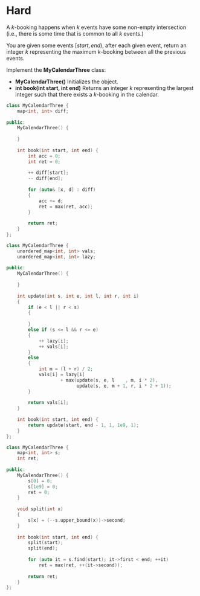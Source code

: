 # Hard

A $k$-booking happens when $k$ events have some non-empty intersection (i.e., there is some time that is common to all $k$ events.)

You are given some events $[start, end)$, after each given event, return an integer $k$ representing the maximum $k$-booking between all the previous events.

Implement the **MyCalendarThree** class:

- **MyCalendarThree()** Initializes the object.
- **int book(int start, int end)** Returns an integer $k$ representing the largest integer such that there exists a $k$-booking in the calendar.

```cpp
class MyCalendarThree {
    map<int, int> diff;
    
public:
    MyCalendarThree() {
        
    }
    
    int book(int start, int end) {
        int acc = 0;
        int ret = 0;
        
        ++ diff[start];
        -- diff[end];
        
        for (auto& [x, d] : diff)
        {
            acc += d;
            ret = max(ret, acc);
        }
        
        return ret;
    }
};
```

```cpp
class MyCalendarThree {
    unordered_map<int, int> vals;
    unordered_map<int, int> lazy;
    
public:
    MyCalendarThree() {
        
    }
    
    int update(int s, int e, int l, int r, int i)
    {
        if (e < l || r < s)
        {
            
        }
        else if (s <= l && r <= e)
        {
            ++ lazy[i];
            ++ vals[i];
        }
        else
        {
            int m = (l + r) / 2;
            vals[i] = lazy[i] 
                    + max(update(s, e, l    , m, i * 2), 
                          update(s, e, m + 1, r, i * 2 + 1));
        }
        
        return vals[i];
    }
    
    int book(int start, int end) {
        return update(start, end - 1, 1, 1e9, 1);
    }
};
```

```cpp
class MyCalendarThree {
    map<int, int> s;
    int ret;
    
public:
    MyCalendarThree() {
        s[0] = 0;
        s[1e9] = 0;
        ret = 0;
    }
    
    void split(int x)
    {
        s[x] = (--s.upper_bound(x))->second;
    }
    
    int book(int start, int end) {
        split(start);
        split(end);
        
        for (auto it = s.find(start); it->first < end; ++it)
            ret = max(ret, ++(it->second));
        
        return ret;
    }
};
```
